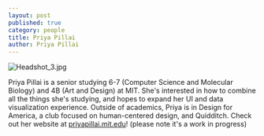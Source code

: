 ```yaml
---
layout: post
published: true
category: people
title: Priya Pillai
author: Priya Pillai
---
```

![Headshot_3.jpg]({{site.baseurl}}/assets/Headshot_3.jpg)

Priya Pillai is a senior studying 6-7 (Computer Science and Molecular Biology) and 4B (Art and Design) at MIT. She's interested in how to combine all the things she's studying, and hopes to expand her UI and data visualization experience. Outside of academics, Priya is in Design for America, a club focused on human-centered design, and Quidditch. Check out her website at [priyapillai.mit.edu](priyapillai.mit.edu)! (please note it's a work in progress)
